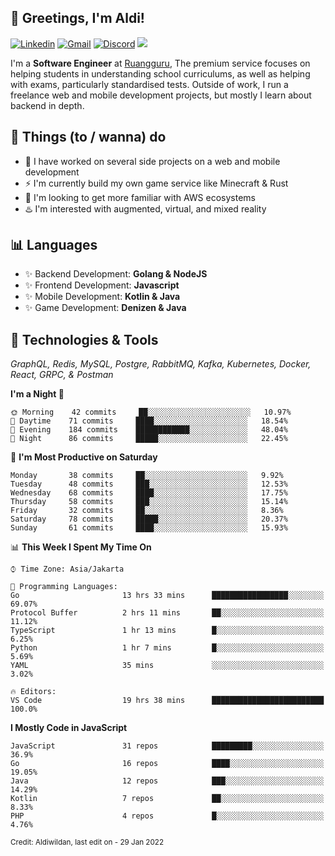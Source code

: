 <!-- Greetings -->
## 👋 Greetings, I'm Aldi!

<!-- Social Media -->
[![Linkedin](https://img.shields.io/badge/-aldiwildan-blue?style=flat&logo=Linkedin&logoColor=white)](https://www.linkedin.com/in/aldiwildan/)
[![Gmail](https://img.shields.io/badge/-aldiwild77@gmail.com-c14438?style=flat&logo=Gmail&logoColor=white)](mailto:aldiwild77@gmail.com)
[![Discord](https://img.shields.io/badge/-Chroma-5663F7?style=flat&logo=Discord&logoColor=white)](https://discord.gg/BUxraQ8)
![](https://komarev.com/ghpvc/?username=aldiwildan77&label=Visitor&color=2bbc8a)

<!-- Introduction -->
I'm a **Software Engineer** at [Ruangguru](https://ruangguru.com), The premium service focuses on helping students in understanding school curriculums, as well as helping with exams, particularly standardised tests. Outside of work, I run a freelance web and mobile development projects, but mostly I learn about backend in depth.

## 📃 Things (to / wanna) do
- 🐝 I have worked on several side projects on a web and mobile development
- ⚡ I'm currently build my own game service like Minecraft & Rust
- 🌱 I'm looking to get more familiar with AWS ecosystems
- ♨️ I'm interested with augmented, virtual, and mixed reality

## 📊 Languages
- ✨ Backend Development: **Golang & NodeJS**
- ✨ Frontend Development: **Javascript**
- ✨ Mobile Development: **Kotlin & Java**
- ✨ Game Development: **Denizen & Java**

## 🔧 Technologies & Tools
*GraphQL, Redis, MySQL, Postgre, RabbitMQ, Kafka, Kubernetes, Docker, React, GRPC, & Postman*

<!--START_SECTION:waka-->
**I'm a Night 🦉** 

```text
🌞 Morning    42 commits     ██░░░░░░░░░░░░░░░░░░░░░░░   10.97% 
🌆 Daytime    71 commits     ████░░░░░░░░░░░░░░░░░░░░░   18.54% 
🌃 Evening    184 commits    ████████████░░░░░░░░░░░░░   48.04% 
🌙 Night      86 commits     █████░░░░░░░░░░░░░░░░░░░░   22.45%

```
📅 **I'm Most Productive on Saturday** 

```text
Monday       38 commits     ██░░░░░░░░░░░░░░░░░░░░░░░   9.92% 
Tuesday      48 commits     ███░░░░░░░░░░░░░░░░░░░░░░   12.53% 
Wednesday    68 commits     ████░░░░░░░░░░░░░░░░░░░░░   17.75% 
Thursday     58 commits     ███░░░░░░░░░░░░░░░░░░░░░░   15.14% 
Friday       32 commits     ██░░░░░░░░░░░░░░░░░░░░░░░   8.36% 
Saturday     78 commits     █████░░░░░░░░░░░░░░░░░░░░   20.37% 
Sunday       61 commits     ████░░░░░░░░░░░░░░░░░░░░░   15.93%

```


📊 **This Week I Spent My Time On** 

```text
⌚︎ Time Zone: Asia/Jakarta

💬 Programming Languages: 
Go                       13 hrs 33 mins      █████████████████░░░░░░░░   69.07% 
Protocol Buffer          2 hrs 11 mins       ██░░░░░░░░░░░░░░░░░░░░░░░   11.12% 
TypeScript               1 hr 13 mins        █░░░░░░░░░░░░░░░░░░░░░░░░   6.25% 
Python                   1 hr 7 mins         █░░░░░░░░░░░░░░░░░░░░░░░░   5.69% 
YAML                     35 mins             ░░░░░░░░░░░░░░░░░░░░░░░░░   3.02%

🔥 Editors: 
VS Code                  19 hrs 38 mins      █████████████████████████   100.0%

```

**I Mostly Code in JavaScript** 

```text
JavaScript               31 repos            █████████░░░░░░░░░░░░░░░░   36.9% 
Go                       16 repos            ████░░░░░░░░░░░░░░░░░░░░░   19.05% 
Java                     12 repos            ███░░░░░░░░░░░░░░░░░░░░░░   14.29% 
Kotlin                   7 repos             ██░░░░░░░░░░░░░░░░░░░░░░░   8.33% 
PHP                      4 repos             █░░░░░░░░░░░░░░░░░░░░░░░░   4.76%

```



<!--END_SECTION:waka-->

<sub>Credit: Aldiwildan, last edit on - 29 Jan 2022</sub>
